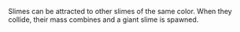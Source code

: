 Slimes can be attracted to other slimes of the same color. When they collide, their mass combines and a giant slime is spawned.